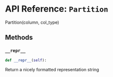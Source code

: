 # API Reference: `Partition`

Partition(column, col_type)

## Methods

### `__repr__`

```python
def __repr__(self):
```

Return a nicely formatted representation string
